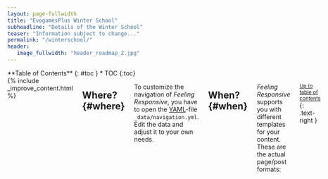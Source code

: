 ```yaml
---
layout: page-fullwidth
title: "EvogamesPlus Winter School"
subheadline: "Details of the Winter School"
teaser: "Information subject to change..."
permalink: "/winterschool/"
header:
   image_fullwidth: "header_roadmap_2.jpg"
---
```

<div class="row">
<div class="medium-4 medium-push-8 columns" markdown="1">
<div class="panel radius" markdown="1">
**Table of Contents**
{: #toc }
*  TOC
{:toc}
</div>
</div><!-- /.medium-4.columns -->



<div class="medium-8 medium-pull-4 columns" markdown="1">
{% include _improve_content.html %}

## Where?   {#where}

To customize the navigation of *Feeling Responsive*, you have to open the [YAML](https://jekyllrb.com/docs/datafiles/)-file `_data/navigation.yml`. Edit the data and adjust it to your own needs.

## When?   {#when}

*Feeling Responsive* supports you with different templates for your content. These are the actual page/post formats:

<small markdown="1">[Up to table of contents](#toc)</small>
{: .text-right }


## How?   {#how}

Feeling Responsive offers lots of possibilities to style your articles. You can style your content in different ways. There are elements like subheadlines, feature images, header images, homepage images, meta data like categories and tags and many more.


### How to get to Plön

If you need a subheadline for an article, just define a subheadline in front matter like this:

`subheadline:  "Subheadline"`

<small markdown="1">[Up to table of contents](#toc)</small>
{: .text-right }


## Who?

### Who is joining and dates

Import table style from our talks and add dates from who is attending and dates?

### Organisers

#### Local
- Małgorzata Fic
- Chaitanya S. Gokhale
- Maren Lehmann

#### EG+
- Katerina Stankova
- Danitsja ---

<small markdown="1">[Up to table of contents](#toc)</small>
{: .text-right }


## Schedule

The schedule is as follows:

Include schedule image


### How we will pick the speakers for the ESR talks

https://en.wikipedia.org/wiki/Ghost_Leg

<small markdown="1">[Up to table of contents](#toc)</small>
{: .text-right }